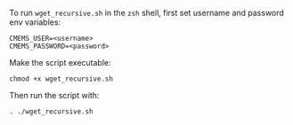 To run `wget_recursive.sh` in the `zsh` shell, first set username and password env variables:

```
CMEMS_USER=<username>
CMEMS_PASSWORD=<password>
```

Make the script executable:

```
chmod +x wget_recursive.sh
```

Then run the script with:

```
. ./wget_recursive.sh
```